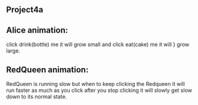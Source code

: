 
## Project4a

## Alice animation:
click drink(bottle) me it will grow small and click eat(cake) me it will } grow large.


## RedQueen animation:
RedQueen is running slow but when to keep clicking the Redqueen it will run faster as much as you click after you stop clicking it will slowly get slow down to its normal state.

